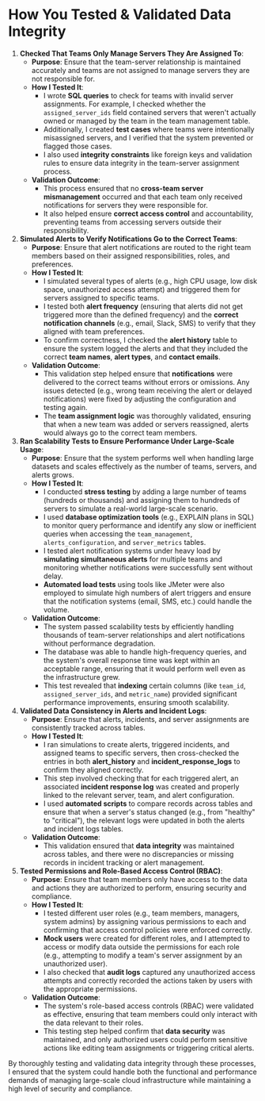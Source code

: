 # How You Tested & Validated Data Integrity

1. **Checked That Teams Only Manage Servers They Are Assigned To**:
    - **Purpose**: Ensure that the team-server relationship is maintained accurately and teams are not assigned to manage servers they are not responsible for.
    - **How I Tested It**:
        - I wrote **SQL queries** to check for teams with invalid server assignments. For example, I checked whether the `assigned_server_ids` field contained servers that weren't actually owned or managed by the team in the team management table.
        - Additionally, I created **test cases** where teams were intentionally misassigned servers, and I verified that the system prevented or flagged those cases.
        - I also used **integrity constraints** like foreign keys and validation rules to ensure data integrity in the team-server assignment process.
    - **Validation Outcome**:
        - This process ensured that no **cross-team server mismanagement** occurred and that each team only received notifications for servers they were responsible for.
        - It also helped ensure **correct access control** and accountability, preventing teams from accessing servers outside their responsibility.
2. **Simulated Alerts to Verify Notifications Go to the Correct Teams**:
    - **Purpose**: Ensure that alert notifications are routed to the right team members based on their assigned responsibilities, roles, and preferences.
    - **How I Tested It**:
        - I simulated several types of alerts (e.g., high CPU usage, low disk space, unauthorized access attempt) and triggered them for servers assigned to specific teams.
        - I tested both **alert frequency** (ensuring that alerts did not get triggered more than the defined frequency) and the **correct notification channels** (e.g., email, Slack, SMS) to verify that they aligned with team preferences.
        - To confirm correctness, I checked the **alert history** table to ensure the system logged the alerts and that they included the correct **team names**, **alert types**, and **contact emails**.
    - **Validation Outcome**:
        - This validation step helped ensure that **notifications** were delivered to the correct teams without errors or omissions. Any issues detected (e.g., wrong team receiving the alert or delayed notifications) were fixed by adjusting the configuration and testing again.
        - The **team assignment logic** was thoroughly validated, ensuring that when a new team was added or servers reassigned, alerts would always go to the correct team members.
3. **Ran Scalability Tests to Ensure Performance Under Large-Scale Usage**:
    - **Purpose**: Ensure that the system performs well when handling large datasets and scales effectively as the number of teams, servers, and alerts grows.
    - **How I Tested It**:
        - I conducted **stress testing** by adding a large number of teams (hundreds or thousands) and assigning them to hundreds of servers to simulate a real-world large-scale scenario.
        - I used **database optimization tools** (e.g., EXPLAIN plans in SQL) to monitor query performance and identify any slow or inefficient queries when accessing the `team_management`, `alerts_configuration`, and `server_metrics` tables.
        - I tested alert notification systems under heavy load by **simulating simultaneous alerts** for multiple teams and monitoring whether notifications were successfully sent without delay.
        - **Automated load tests** using tools like JMeter were also employed to simulate high numbers of alert triggers and ensure that the notification systems (email, SMS, etc.) could handle the volume.
    - **Validation Outcome**:
        - The system passed scalability tests by efficiently handling thousands of team-server relationships and alert notifications without performance degradation.
        - The database was able to handle high-frequency queries, and the system's overall response time was kept within an acceptable range, ensuring that it would perform well even as the infrastructure grew.
        - This test revealed that **indexing** certain columns (like `team_id`, `assigned_server_ids`, and `metric_name`) provided significant performance improvements, ensuring smooth scalability.
4. **Validated Data Consistency in Alerts and Incident Logs**:
    - **Purpose**: Ensure that alerts, incidents, and server assignments are consistently tracked across tables.
    - **How I Tested It**:
        - I ran simulations to create alerts, triggered incidents, and assigned teams to specific servers, then cross-checked the entries in both **alert_history** and **incident_response_logs** to confirm they aligned correctly.
        - This step involved checking that for each triggered alert, an associated **incident response log** was created and properly linked to the relevant server, team, and alert configuration.
        - I used **automated scripts** to compare records across tables and ensure that when a server's status changed (e.g., from "healthy" to "critical"), the relevant logs were updated in both the alerts and incident logs tables.
    - **Validation Outcome**:
        - This validation ensured that **data integrity** was maintained across tables, and there were no discrepancies or missing records in incident tracking or alert management.
5. **Tested Permissions and Role-Based Access Control (RBAC)**:
    - **Purpose**: Ensure that team members only have access to the data and actions they are authorized to perform, ensuring security and compliance.
    - **How I Tested It**:
        - I tested different user roles (e.g., team members, managers, system admins) by assigning various permissions to each and confirming that access control policies were enforced correctly.
        - **Mock users** were created for different roles, and I attempted to access or modify data outside the permissions for each role (e.g., attempting to modify a team's server assignment by an unauthorized user).
        - I also checked that **audit logs** captured any unauthorized access attempts and correctly recorded the actions taken by users with the appropriate permissions.
    - **Validation Outcome**:
        - The system's role-based access controls (RBAC) were validated as effective, ensuring that team members could only interact with the data relevant to their roles.
        - This testing step helped confirm that **data security** was maintained, and only authorized users could perform sensitive actions like editing team assignments or triggering critical alerts.

By thoroughly testing and validating data integrity through these processes, I ensured that the system could handle both the functional and performance demands of managing large-scale cloud infrastructure while maintaining a high level of security and compliance.
